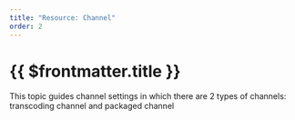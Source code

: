 ```yaml
---
title: "Resource: Channel"
order: 2
---
```


# {{ $frontmatter.title }}

This topic guides channel settings in which there are 2 types of channels: transcoding channel and packaged channel
